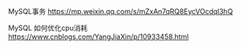 




MySQL事务
https://mp.weixin.qq.com/s/mZxAn7qRQ8EycVOcdql3hQ




MySQL 如何优化cpu消耗
https://www.cnblogs.com/YangJiaXin/p/10933458.html